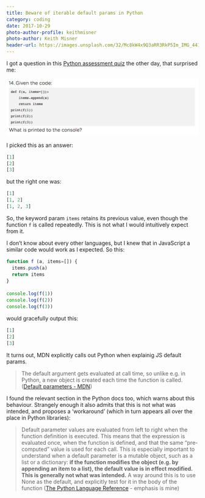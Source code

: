 ```yaml
---
title: Beware of iterable default params in Python
category: coding
date: 2017-10-29
photo-author-profile: keithmisner
photo-author: Keith Misner
header-url: https://images.unsplash.com/32/Mc8kW4x9Q3aRR3RkP5Im_IMG_4417.jpg?ixlib=rb-0.3.5&q=80&fm=jpg&crop=entropy&cs=tinysrgb&w=1900&fit=crop&s=8b9757eb8b586d7e8ee5506fc3437067
---
```


I got a question in this [Python assessment quiz](https://dotkomblog.com/learning/2017/10/27/the-biggest-challenge-in-self-learning/) the other day, that surprised me:

![](/img/posts/python_assess2.png)

I picked this as an answer:

``` python
[1]
[2]
[3]
```

but the right one was:

``` python
[1]
[1, 2]
[1, 2, 3]
```

So, the keyword param `items` retains its previous value, even though the function `f` is called repeatedly. This is not what I would intuitively expect from it. 

I don’t know about every other languages, but I knew that in JavaScript a similar code would work as I expected. So this:

``` js
function f (a, items=[]) {
  items.push(a)
  return items
}

console.log(f(1))
console.log(f(2))
console.log(f(3))
```

would gracefully output this:

``` js
[1]
[2]
[3]
```

It turns out, MDN explicitly calls out Python when explainig JS default params.

> The default argument gets evaluated at call time, so unlike e.g. in Python, a new object is created each time the function is called. ([Default parameters - MDN](https://developer.mozilla.org/en-US/docs/Web/JavaScript/Reference/Functions/Default_parameters))

I found the relevant section in the Python docs too, which warns about this behaviour. Strangely enough it also admits that this is not what was intended, and proposes a ‘workaround’ (which in turn appears all over the place in Python libraries):

> Default parameter values are evaluated from left to right when the function definition is executed. This means that the expression is evaluated once, when the function is defined, and that the same “pre-computed” value is used for each call. This is especially important to understand when a default parameter is a mutable object, such as a list or a dictionary: __if the function modifies the object (e.g. by appending an item to a list), the default value is in effect modified. This is generally not what was intended.__ A way around this is to use None as the default, and explicitly test for it in the body of the function ([The Python Language Reference](https://docs.python.org/3/reference/compound_stmts.html#function-definitions) - emphasis is mine)




